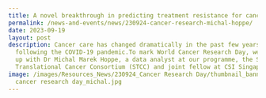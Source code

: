 ```yaml
---
title: A novel breakthrough in predicting treatment resistance for cancer patients
permalink: /news-and-events/news/230924-cancer-research-michal-hoppe/
date: 2023-09-19
layout: post
description: Cancer care has changed dramatically in the past few years
  following the COVID-19 pandemic.To mark World Cancer Research Day, we caught
  up with Dr Michal Marek Hoppe, a data analyst at our programme, the Singapore
  Translational Cancer Consortium (STCC) and joint fellow at CSI Singapore.
image: /images/Resources_News/230924_Cancer Research Day/thumbnail_banner_world
  cancer research day_michal.jpg
---
```

